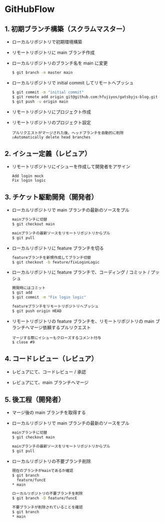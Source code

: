 # GitHubFlow

## 1. 初期ブランチ構築（スクラムマスター）

- ローカルリポジトリで初期環境構築
- リモートリポジトリに main ブランチ作成
- ローカルリポジトリのブランチ名を main に変更

  ```sh
  $ git branch -m master main
  ```

- ローカルリポジトリで initial commit してリモートへプッシュ

  ```sh
  $ git commit -m "initial commit"
  $ git remote add origin git@github.com:hfujiyos/gatsbyjs-blog.git
  $ git push -u origin main
  ```

- リモートリポジトリにプロジェクト作成
- リモートリポジトリのプロジェクト設定

  ```
  プルリクエストがマージされた後、ヘッドブランチを自動的に削除
  ☑︎Automatically delete head branches
  ```

## 2. イシュー定義（レビュア）

- リモートリポジトリにイシューを作成して開発者をアサイン

  ```
  Add login mock
  Fix login logic
  ```

## 3. チケット駆動開発（開発者）

- ローカルリポジトリで main ブランチの最新のソースをプル

  ```sh
  mainブランチに切替
  $ git checkout main

  mainブランチの最新ソースをリモートリポジトリからプル
  $ git pull
  ```

- ローカルリポジトリに feature ブランチを切る

  ```sh
  featureブランチを新規作成してブランチ切替
  $ git checkout -b feature/fixLoginLogic
  ```

- ローカルリポジトリに feature ブランチで、コーディング / コミット / プッシュ

  ```sh
  開発時にはコミット
  $ git add
  $ git commit -m "Fix login logic"

  featureブランチをリモートリポジトリへプッシュ
  $ git push origin HEAD
  ```

- リモートリポジトリの feature ブランチを、リモートリポジトリの main ブランチへマージ依頼するプルリクエスト

  ```
  マージする際にイシューもクローズするコメント付与
  $ close #9
  ```

## 4. コードレビュー（レビュア）

- レビュアにて、コードレビュー / 承認

- レビュアにて、main ブランチへマージ

## 5. 後工程（開発者）

- マージ後の main ブランチを取得する
- ローカルリポジトリで main ブランチの最新のソースをプル

  ```sh
  mainブランチに切替
  $ git checkout main

  mainブランチの最新ソースをリモートリポジトリからプル
  $ git pull
  ```

- ローカルリポジトリの不要ブランチ削除

  ```sh
  現在のブランチがmainであるか確認
  $ git branch
    feature/funcE
  * main

  ローカルリポジトリの不要ブランチを削除
  $ git branch -D feature/funcE

  不要ブランチが削除されていることを確認
  $ git branch
  * main
  ```
